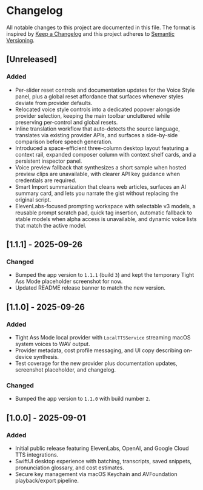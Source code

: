 # Changelog

All notable changes to this project are documented in this file. The format is inspired by [Keep a Changelog](https://keepachangelog.com/en/1.1.0/) and this project adheres to [Semantic Versioning](https://semver.org/).

## [Unreleased]
### Added
- Per-slider reset controls and documentation updates for the Voice Style panel, plus a global reset affordance that surfaces whenever styles deviate from provider defaults.
- Relocated voice style controls into a dedicated popover alongside provider selection, keeping the main toolbar uncluttered while preserving per-control and global resets.
- Inline translation workflow that auto-detects the source language, translates via existing provider APIs, and surfaces a side-by-side comparison before speech generation.
- Introduced a space-efficient three-column desktop layout featuring a context rail, expanded composer column with context shelf cards, and a persistent inspector panel.
- Voice preview fallback that synthesizes a short sample when hosted preview clips are unavailable, with clearer API key guidance when credentials are required.
- Smart Import summarization that cleans web articles, surfaces an AI summary card, and lets you narrate the gist without replacing the original script.
- ElevenLabs-focused prompting workspace with selectable v3 models, a reusable prompt scratch pad, quick tag insertion, automatic fallback to stable models when alpha access is unavailable, and dynamic voice lists that match the active model.

## [1.1.1] - 2025-09-26
### Changed
- Bumped the app version to `1.1.1` (build `3`) and kept the temporary Tight Ass Mode placeholder screenshot for now.
- Updated README release banner to match the new version.

## [1.1.0] - 2025-09-26
### Added
- Tight Ass Mode local provider with `LocalTTSService` streaming macOS system voices to WAV output.
- Provider metadata, cost profile messaging, and UI copy describing on-device synthesis.
- Test coverage for the new provider plus documentation updates, screenshot placeholder, and changelog.

### Changed
- Bumped the app version to `1.1.0` with build number `2`.

## [1.0.0] - 2025-09-01
### Added
- Initial public release featuring ElevenLabs, OpenAI, and Google Cloud TTS integrations.
- SwiftUI desktop experience with batching, transcripts, saved snippets, pronunciation glossary, and cost estimates.
- Secure key management via macOS Keychain and AVFoundation playback/export pipeline.
